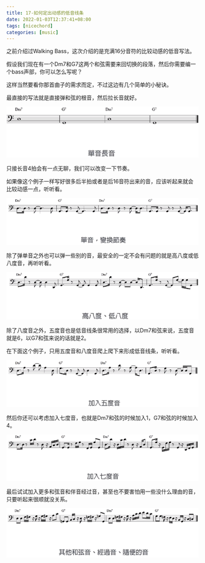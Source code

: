 ```yaml
---
title: 17-如何定出动感的低音线条
date: 2022-01-03T12:37:41+08:00
tags: [nicechord]
categories: [music]
---
```


之前介绍过Walking Bass，这次介绍的是充满16分音符的比较动感的低音写法。

假设我们现在有一个Dm7和G7这两个和弦需要来回切换的段落，然后你需要编一个bass声部，你可以怎么写呢？

这样当然要看你那首曲子的需求而定，不过这边有几个简单的小秘诀。

最直接的写法就是直接弹和弦的根音，然后拉长音就好。

![](https://raw.githubusercontent.com/songmz/ImageHosting/master/img/20210215105620.png)

只接长音4拍会有一点无聊，我们可以改变一下节奏。

如果像这个例子一样写好很多后半拍或者是后16音符出来的音，应该听起来就会比较动感一点，听听看。

![](https://raw.githubusercontent.com/songmz/ImageHosting/master/img/20210215105824.png)

除了弹单音之外也可以弹一些别的音，最安全的一定不会有问题的就是高八度或低八度音，再听听看。

![](https://raw.githubusercontent.com/songmz/ImageHosting/master/img/20210215110014.png)

除了八度音之外，五度音也是低音线条很常用的选择，以Dm7和弦来说，五度音就是6，以G7和弦来说的话就是2。

在下面这个例子，只用五度音和八度音爬上爬下来形成低音线条，听听看。

![](https://raw.githubusercontent.com/songmz/ImageHosting/master/img/20210215110305.png)

然后你还可以考虑加入七度音，也就是Dm7和弦的时候加入1，G7和弦的时候加入4。

![](https://raw.githubusercontent.com/songmz/ImageHosting/master/img/20210215110459.png)

最后试试加入更多和弦音和伴音经过音，甚至也不要害怕用一些没什么理由的音，只要听起来很顺就没关系。

![](https://raw.githubusercontent.com/songmz/ImageHosting/master/img/20210215110644.png)
